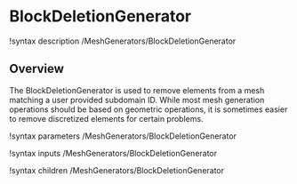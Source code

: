# BlockDeletionGenerator

!syntax description /MeshGenerators/BlockDeletionGenerator

## Overview

The BlockDeletionGenerator is used to remove elements from a mesh matching a
user provided subdomain ID. While most mesh generation operations should be
based on geometric operations, it is sometimes easier to remove discretized
elements for certain problems.

!syntax parameters /MeshGenerators/BlockDeletionGenerator

!syntax inputs /MeshGenerators/BlockDeletionGenerator

!syntax children /MeshGenerators/BlockDeletionGenerator
